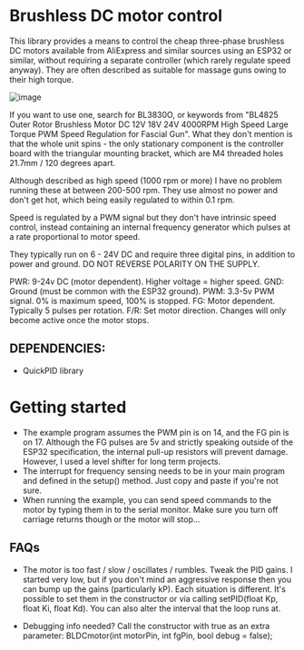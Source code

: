 # Brushless DC motor control

This library provides a means to control the cheap three-phase brushless DC motors available from AliExpress and similar sources using an ESP32 or similar, without requiring a separate controller (which rarely regulate speed anyway). They are often described as suitable for massage guns owing to their high torque. 

![image](https://github.com/furstyferret-dev/bldcmotor/assets/56730846/5bdcd9d1-693f-4d4e-abae-f2794de49ef5)

If you want to use one, search for BL3830O, or keywords from "BL4825 Outer Rotor Brushless Motor DC 12V 18V 24V 4000RPM High Speed Large Torque PWM Speed Regulation for Fascial Gun". What they don't mention is that the whole unit spins - the only stationary component is the controller board with the triangular mounting bracket, which are M4 threaded holes 21.7mm / 120 degrees apart.

Although described as high speed (1000 rpm or more) I have no problem running these at between 200-500 rpm. They use almost no power and don't get hot, which being easily regulated to within 0.1 rpm.

Speed is regulated by a PWM signal but they don't have intrinsic speed control,
instead containing an internal frequency generator which pulses at a rate proportional
to motor speed.

They typically run on 6 - 24V DC and require three digital pins, in addition
to power and ground. DO NOT REVERSE POLARITY ON THE SUPPLY.

PWR: 9-24v DC (motor dependent). Higher voltage = higher speed. 
GND: Ground (must be common with the ESP32 ground).
PWM: 3.3-5v PWM signal. 0% is maximum speed, 100% is stopped.
FG:  Motor dependent. Typically 5 pulses per rotation.
F/R: Set motor direction. Changes will only become active once the motor stops.

## DEPENDENCIES:
- QuickPID library

# Getting started
- The example program assumes the PWM pin is on 14, and the FG pin is on 17. Although the FG pulses are 5v and strictly speaking outside of the ESP32 specification, the internal pull-up resistors will prevent damage. However, I used a level shifter for long term projects.
- The interrupt for frequency sensing needs to be in your main program and defined in the setup() method. Just copy and paste if you're not sure.
- When running the example, you can send speed commands to the motor by typing them in to the serial monitor. Make sure you turn off carriage returns though or the motor will stop...

## FAQs
- The motor is too fast / slow / oscillates / rumbles.
Tweak the PID gains. I started very low, but if you don't mind an aggressive response then you can bump up the gains (particularly kP). Each situation is different. It's possible to set them in the constructor or via calling setPID(float Kp, float Ki, float Kd). You can also alter the interval that the loop runs at.

- Debugging info needed? Call the constructor with true as an extra parameter: BLDCmotor(int motorPin, int fgPin, bool debug = false);
